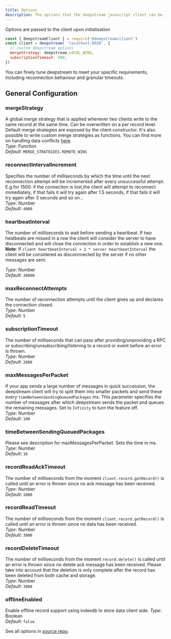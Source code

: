 ```yaml
---
title: Options
description: The options that the deepstream javascript client can be initialized with
---
```


Options are passed to the client upon initialisation

```javascript
const { DeepstreamClient } = require('@deepstream/client')
const client = deepstream( 'localhost:6020', {
  // custom deepstream options
  mergeStrategy: deepstream.LOCAL_WINS,
  subscriptionTimeout: 500,
})
```

You can finely tune deepstream to meet your specific requirements, including reconnection behaviour and granular timeouts.

## General Configuration

### mergeStrategy
A global merge strategy that is applied whenever two clients write to the same record at the same time. Can be overwritten on a per record level. Default merge strategies are exposed by the client constructor. It's also possible to write custom merge strategies as functions. You can find more on handling data conflicts [here](/tutorials/core/handling-data-conflicts/)<br/>
_Type_: Function<br/>
_Default_: `MERGE_STRATEGIES.REMOTE_WINS`

### reconnectIntervalIncrement
Specifies the number of milliseconds by which the time until the next reconnection attempt will be incremented after every unsuccessful attempt.<br/>
E.g.for 1500: if the connection is lost,the client will attempt to reconnect immediately, if that fails it will try again after 1.5 seconds, if that fails it will try again after 3 seconds and so on...<br/>
_Type_: Number<br/>
_Default_: `4000`

### heartbeatInterval
The number of milliseconds to wait before sending a heartbeat. If two heatbeats are missed in a row the client will consider the server to have disconnected and will close the connection in order to establish a new one. <br/> **Note**: If `client heartbeatInterval > 2 * server heartbeatInterval` the client will be considered as disconnnected by the server if no other messages are sent.<br/>

_Type_: Number<br/>
_Default_: `30000`

### maxReconnectAttempts
The number of reconnection attempts until the client gives up and declares the connection closed.<br/>
_Type_: Number<br/>
_Default_: `5`

### subscriptionTimeout
The number of milliseconds that can pass after providing/unproviding a RPC or subscribing/unsubscribing/listening to a record or event before an error is thrown.<br/>
_Type_: Number<br/>
_Default_: `2000`

### maxMessagesPerPacket
If your app sends a large number of messages in quick succession, the deepstream client will try to split them into smaller packets and send these every `timeBetweenSendingQueuedPackages` ms. This parameter specifies the number of messages after which deepstream sends the packet and queues the remaining messages. Set to `Infinity` to turn the feature off.<br/>
_Type_: Number<br/>
_Default_: `100`

### timeBetweenSendingQueuedPackages
Please see description for maxMessagesPerPacket. Sets the time in ms.<br/>
_Type_: Number<br/>
_Default_: `16`

### recordReadAckTimeout
The number of milliseconds from the moment `client.record.getRecord()` is called until an error is thrown since no ack message has been received.<br/>
_Type_: Number<br/>
_Default_: `1000`

### recordReadTimeout
The number of milliseconds from the moment `client.record.getRecord()` is called until an error is thrown since no data has been received.<br/>
_Type_: Number<br/>
_Default_: `3000`

### recordDeleteTimeout
The number of milliseconds from the moment `record.delete()` is called until an error is thrown since no delete ack message has been received. Please take into account that the deletion is only complete after the record has been deleted from both cache and storage.<br/>
_Type_: Number<br/>
_Default_: `3000`

### offlineEnabled
Enable offline record support using indexdb to store data client side.
_Type_: Boolean<br/>
_Default_: `false`

See all options in [source repo](https://github.com/deepstreamIO/deepstream.io-client-js/blob/master/src/client-options.ts).
